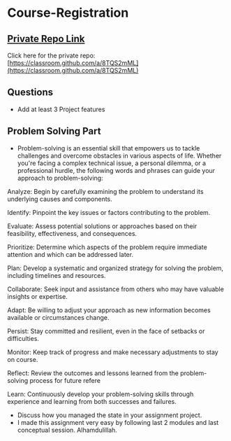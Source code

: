 # Course-Registration

## [ Private Repo Link](https://classroom.github.com/a/8TQS2mML)

Click here for the private repo: [https://classroom.github.com/a/8TQS2mML](https://classroom.github.com/a/8TQS2mML)



##  Questions

- Add at least 3 Project features 
## Problem Solving Part
- Problem-solving is an essential skill that empowers us to tackle challenges and overcome obstacles in various aspects of life. Whether you're facing a complex technical issue, a personal dilemma, or a professional hurdle, the following words and phrases can guide your approach to problem-solving:

Analyze: Begin by carefully examining the problem to understand its underlying causes and components.

Identify: Pinpoint the key issues or factors contributing to the problem.

Evaluate: Assess potential solutions or approaches based on their feasibility, effectiveness, and consequences.


Prioritize: Determine which aspects of the problem require immediate attention and which can be addressed later.

Plan: Develop a systematic and organized strategy for solving the problem, including timelines and resources.

Collaborate: Seek input and assistance from others who may have valuable insights or expertise.

Adapt: Be willing to adjust your approach as new information becomes available or circumstances change.

Persist: Stay committed and resilient, even in the face of setbacks or difficulties.

Monitor: Keep track of progress and make necessary adjustments to stay on course.

Reflect: Review the outcomes and lessons learned from the problem-solving process for future refere

Learn: Continuously develop your problem-solving skills through experience and learning from both successes and failures.




- Discuss how you managed the state in your assignment project.
- I made this assignment very easy by following last 2 modules and last conceptual session. Alhamdulillah.